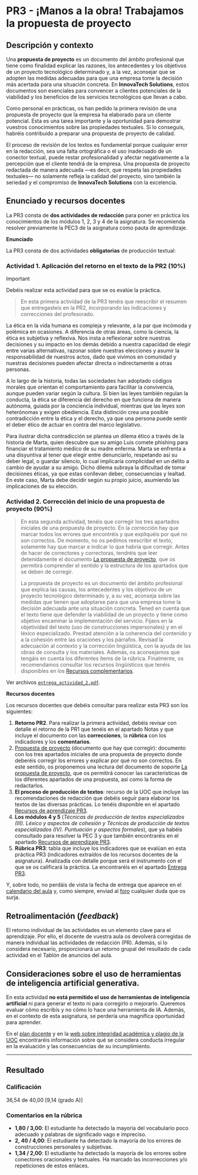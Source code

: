 # PR3 - ¡Manos a la obra! Trabajamos la propuesta de proyecto

## Descripción y contexto

Una **propuesta de proyecto** es un documento del ámbito profesional que tiene como finalidad explicar las razones, los antecedentes y los objetivos de un proyecto tecnológico determinado y, a la vez, aconsejar que se adopten las medidas adecuadas para que una empresa tome la decisión más acertada para una situación concreta. En **InnovaTech Solutions**, estos documentos son esenciales para convencer a clientes potenciales de la viabilidad y los beneficios de los servicios tecnológicos que llevan a cabo.

Como personal en prácticas, os han pedido la primera revisión de una propuesta de proyecto que la empresa ha elaborado para un cliente potencial. Esta es una tarea importante y la oportunidad para demostrar vuestros conocimientos sobre las propiedades textuales. Si lo conseguís, habréis contribuido a preparar una propuesta de proyecto de calidad.

El proceso de revisión de los textos es fundamental porque cualquier error en la redacción, sea una falta ortográfica o el uso inadecuado de un conector textual, puede restar profesionalidad y afectar negativamente a la percepción que el cliente tendrá de la empresa. Una propuesta de proyecto redactada de manera adecuada —es decir, que respeta las propiedades textuales— no solamente refleja la calidad del proyecto, sino también la seriedad y el compromiso de **InnovaTech Solutions** con la excelencia.

## Enunciado y recursos docentes

La PR3 consta de **dos actividades de redacción** para poner en práctica los conocimientos de los módulos 1, 2, 3 y 4 de la asignatura. Se recomienda resolver previamente la PEC3 de la asignatura como pauta de aprendizaje.

**Enunciado**

La PR3 consta de dos actividades **obligatorias** de producción textual:

### Actividad 1. Aplicación del retorno en el texto de la PR2 (10%)

>[!IMPORTANT]
>Debéis realizar esta actividad para que se os evalúe la práctica.

>En esta primera actividad de la PR3 tenéis que reescribir el resumen que entregasteis en la PR2, incorporando las indicaciones y correcciones del profesorado.

La ética en la vida humana es compleja y relevante, a la par que incómoda y polémica en ocasiones. A diferencia de otras áreas, como la ciencia, la ética es subjetiva y reflexiva. Nos insta a reflexionar sobre nuestras decisiones y su impacto en los demás debido a nuestra capacidad de elegir entre varias alternativas, razonar sobre nuestras elecciones y asumir la responsabilidad de nuestros actos, dado que vivimos en comunidad y nuestras decisiones pueden afectar directa o indirectamente a otras personas.

A lo largo de la historia, todas las sociedades han adoptado códigos morales que orientan el comportamiento para facilitar la convivencia, aunque pueden variar según la cultura. Si bien las leyes también regulan la conducta, la ética se diferencia del derecho en que funciona de manera autónoma, guiada por la conciencia individual, mientras que las leyes son heterónomas y exigen obediencia. Esta distinción crea una posible contradicción entre la ética y el derecho, ya que una persona puede sentir el deber ético de actuar en contra del marco legislativo.

Para ilustrar dicha contradicción se plantea un dilema ético a través de la historia de Marta, quien descubre que su amigo Luis comete phishing para financiar el tratamiento médico de su madre enferma. Marta se enfrenta a una disyuntiva al tener que elegir entre denunciarlo, respetando así su deber legal, o guardar silencio, lo cual implicaría complicidad en un delito a cambio de ayudar a su amigo. Dicho dilema subraya la dificultad de tomar decisiones éticas, ya que estas conllevan deber, consecuencias y lealtad. En este caso, Marta debe decidir según su propio juicio, asumiendo las implicaciones de su elección.

### Actividad 2. Corrección del inicio de una propuesta de proyecto (90%)

>En esta segunda actividad, tenéis que corregir los tres apartados iniciales de una propuesta de proyecto. En la corrección hay que marcar todos los errores que encontréis y que expliquéis por qué no son correctos. De momento, no os pedimos reescribir el texto, solamente hay que marcar e indicar lo que habría que corregir. Antes de hacer de correctores y correctoras, tendréis que leer detenidamente el documento [La propuesta de proyecto](https://multimedia.recursos.uoc.edu/proposta-de-projecte/es/), que os permitirá comprender el sentido y la estructura de los apartados que se deben de corregir.
>
>La propuesta de proyecto es un documento del ámbito profesional que explica las causas, los antecedentes y los objetivos de un proyecto tecnológico determinado y, a su vez, aconseja sobre las medidas que tienen que adoptarse para que una empresa tome la decisión adecuada ante una situación concreta. Tened en cuenta que el texto tiene que defender la viabilidad de un proyecto y tiene como objetivo encaminar la implementación del servicio. Fijaos en la objetividad del texto (uso de construcciones impersonales) y en el léxico especializado. Prestad atención a la coherencia del contenido y a la cohesión entre las oraciones y los párrafos. Revisad la adecuación al contexto y la corrección lingüística, con la ayuda de las obras de consulta y los materiales. Además, os aconsejamos que tengáis en cuenta los diferentes ítems de la rúbrica. Finalmente, os recomendamos consultar los recursos lingüísticos que tenéis disponibles en los [Recursos complementarios](https://aula.uoc.edu/courses/46292/pages/recursos-complementarios).

Ver archivos [`entrega_actividad_2.pdf`](entrega_actividad_2.pdf).

**Recursos docentes**

Los recursos docentes que debéis consultar para realizar esta PR3 son los siguientes:

1. **Retorno PR2**. Para realizar la primera actividad, debéis revisar con detalle el retorno de la PR1 que tenéis en el apartado Notas y que incluye el documento con las **correcciones**, la **rúbrica** con los indicadores y los **comentarios**.
2. [Propuesta de proyecto](https://drive.google.com/file/d/1lAuZGxNv6Lvh5bmvGn-wjLy2aSMMZ5Fr/view?usp=sharing) (documento que hay que corregir): documento con los tres apartados iniciales de una propuesta de proyecto donde deberéis corregir los errores y explicar por qué no son correctos. En este sentido, os proponemos una lectura del documento de soporte [La propuesta de proyecto](https://multimedia.recursos.uoc.edu/proposta-de-projecte/es/), que os permitirá conocer las características de los diferentes apartados de una propuesta, así como la forma de redactarlos.
3. **El proceso de producción de textos**: recurso de la UOC que incluye las recomendaciones de redacción que debéis seguir para elaborar los textos de las diversas prácticas. Lo tenéis disponible en el apartado [Recursos de aprendizaje PR3](https://aula.uoc.edu/courses/46292/pages/recursos-de-aprendizaje-pr3).
4. **Los módulos 4 y 5** (_Técnicas de producción de textos especializados (III). Léxico y aspectos de cohesión y Técnicas de producción de textos especializados (IV). Puntuación y aspectos formales_), que ya habéis consultado para resolver la PEC 3 y que también encontraréis en el apartado [Recursos de aprendizaje PR3](https://aula.uoc.edu/courses/46292/pages/recursos-de-aprendizaje-pr3).
5. **Rúbrica PR3**: tabla que incluye los indicadores que se evalúan en esta práctica PR3 (indicadores extraídos de los recursos docentes de la asignatura). Analizadla con detalle porque será el instrumento con el que se os calificará la práctica. La encontraréis en el apartado [Entrega PR3](https://aula.uoc.edu/courses/46292/assignments/480485).

Y, sobre todo, no perdáis de vista la fecha de entrega que aparece en el [calendario del aula](https://aula.uoc.edu/courses/46292/pages/calendario) y, como siempre, enviad al [foro](https://aula.uoc.edu/courses/46292/discussion_topics/732589) cualquier duda que os surja.

## Retroalimentación (_feedback_)

El retorno individual de las actividades es un elemento clave para el aprendizaje. Por ello,  el docente de vuestra aula os devolverá corregidas de manera individual las actividades de redacción (PR). Además, si lo considera necesario, proporcionará un retorno grupal del resultado de cada actividad en el Tablón de anuncios del aula.

## Consideraciones sobre el uso de herramientas de inteligencia artificial generativa.

En esta actividad **no está permitido el uso de herramientas de inteligencia artificial** ni para generar el texto ni para corregirlo o mejorarlo. Queremos evaluar cómo escribís y no cómo lo hace una herramienta de IA. Además, en el contexto de esta asignatura, se perdería una magnífica oportunidad para aprender.

En el [plan docente](https://aula.uoc.edu/courses/46292/external_tools/8881) y en la [web sobre integridad académica y plagio de la UOC](https://campus.uoc.edu/estudiant/microsites/plagi/es/index.html) encontraréis información sobre qué se considera conducta irregular en la evaluación y las consecuencias de su incumplimiento.

---

## Resultado

### Calificación

36,54 de 40,00 [9,14 (grado A)]

### Comentarios en la rúbrica

- **1,80 / 3,00**: El estudiante ha detectado la mayoría del vocabulario poco adecuado y palabras de significado vago e impreciso.
- **2, 40 / 4,00**: El estudiante ha detectado la mayoría de los errores de construcciones personales y subjetivas.
- **1,34 / 2,00**: El estudiante ha detectado la mayoría de los errores sobre conectores oracionales y textuales. Ha marcado las incorrecciones y/o repeticiones de estos enlaces.
